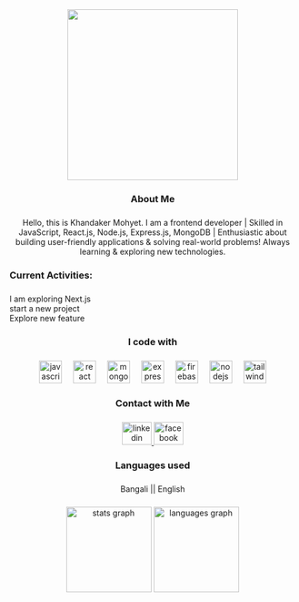 <div align="center">
  <img height="300" src="https://i.ibb.co.com/PfhX86m/Cover.png"  />
</div>

###

<h3 align="center">About Me</h3>

###

<p align="center">Hello, this is Khandaker Mohyet. I am a frontend developer | Skilled in JavaScript, React.js, Node.js, Express.js, MongoDB | Enthusiastic about building user-friendly applications & solving real-world problems! Always learning & exploring new technologies.</p>

###

<h3 align="left">Current Activities:</h3>

###

<p align="left">I am exploring Next.js<br>start a new project<br>Explore new feature</p>

###

<h3 align="center">I code with</h3>

###

<div align="center">
  <img src="https://cdn.jsdelivr.net/gh/devicons/devicon/icons/javascript/javascript-original.svg" height="40" alt="javascript logo"  />
  <img width="12" />
  <img src="https://cdn.jsdelivr.net/gh/devicons/devicon/icons/react/react-original.svg" height="40" alt="react logo"  />
  <img width="12" />
  <img src="https://cdn.jsdelivr.net/gh/devicons/devicon/icons/mongodb/mongodb-original.svg" height="40" alt="mongodb logo"  />
  <img width="12" />
  <img src="https://cdn.jsdelivr.net/gh/devicons/devicon/icons/express/express-original.svg" height="40" alt="express logo"  />
  <img width="12" />
  <img src="https://cdn.jsdelivr.net/gh/devicons/devicon/icons/firebase/firebase-plain.svg" height="40" alt="firebase logo"  />
  <img width="12" />
  <img src="https://cdn.jsdelivr.net/gh/devicons/devicon/icons/nodejs/nodejs-original.svg" height="40" alt="nodejs logo"  />
  <img width="12" />
  <img src="https://cdn.jsdelivr.net/gh/devicons/devicon/icons/tailwindcss/tailwindcss-original-wordmark.svg" height="40" alt="tailwindcss logo"  />
</div>

###

<h3 align="center">Contact with Me</h3>

###

<div align="center">
  <a href="www.linkedin.com/in/abdullah-al-mohyet-724ba1323" target="_blank">
    <img src="https://raw.githubusercontent.com/maurodesouza/profile-readme-generator/master/src/assets/icons/social/linkedin/default.svg" width="52" height="40" alt="linkedin logo"  />
  </a>
  <a href="https://www.facebook.com/share/17exYoJUrr/" target="_blank">
    <img src="https://raw.githubusercontent.com/maurodesouza/profile-readme-generator/master/src/assets/icons/social/facebook/default.svg" width="52" height="40" alt="facebook logo"  />
  </a>
</div>

###

<h3 align="center">Languages used</h3>

###

<p align="center">Bangali || English</p>

###

<div align="center">
  <img src="https://github-readme-stats.vercel.app/api?username=Khandaker-Mohyet&hide_title=false&hide_rank=false&show_icons=true&include_all_commits=true&count_private=true&disable_animations=false&theme=dracula&locale=en&hide_border=false&order=1" height="150" alt="stats graph"  />
  <img src="https://github-readme-stats.vercel.app/api/top-langs?username=Khandaker-Mohyet&locale=en&hide_title=false&layout=compact&card_width=320&langs_count=5&theme=dracula&hide_border=false&order=2" height="150" alt="languages graph"  />
</div>

###
